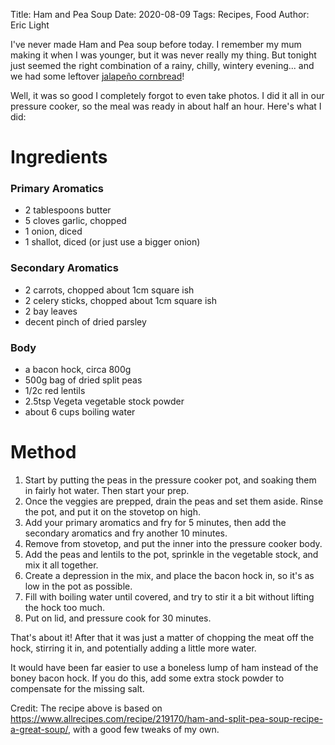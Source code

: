 Title: Ham and Pea Soup
Date: 2020-08-09
Tags: Recipes, Food
Author: Eric Light

I've never made Ham and Pea soup before today.  I remember my mum making it when I was younger, but it was never really my thing.  But tonight just seemed the right combination of a rainy, chilly, wintery evening... and we had some leftover [jalapeño cornbread]({filename}./cornbread.md)!

Well, it was so good I completely forgot to even take photos.  I did it all in our pressure cooker, so the meal was ready in about half an hour.  Here's what I did:


Ingredients
===========

### Primary Aromatics

* 2 tablespoons butter
* 5 cloves garlic, chopped
* 1 onion, diced
* 1 shallot, diced (or just use a bigger onion)

### Secondary Aromatics

* 2 carrots, chopped about 1cm square ish
* 2 celery sticks, chopped about 1cm square ish
* 2 bay leaves
* decent pinch of dried parsley

### Body

* a bacon hock, circa 800g
* 500g bag of dried split peas
* 1/2c red lentils
* 2.5tsp Vegeta vegetable stock powder
* about 6 cups boiling water

Method
======

1. Start by putting the peas in the pressure cooker pot, and soaking them in fairly hot water. Then start your prep. 
1. Once the veggies are prepped, drain the peas and set them aside.  Rinse the pot, and put it on the stovetop on high.
1. Add your primary aromatics and fry for 5 minutes, then add the secondary aromatics and fry another 10 minutes.
1. Remove from stovetop, and put the inner into the pressure cooker body.  
1. Add the peas and lentils to the pot, sprinkle in the vegetable stock, and mix it all together.
1. Create a depression in the mix, and place the bacon hock in, so it's as low in the pot as possible.
1. Fill with boiling water until covered, and try to stir it a bit without lifting the hock too much.
1. Put on lid, and pressure cook for 30 minutes.

That's about it!  After that it was just a matter of chopping the meat off the hock, stirring it in, and potentially adding a little more water.

It would have been far easier to use a boneless lump of ham instead of the boney bacon hock.  If you do this, add some extra stock powder to compensate for the missing salt.

Credit:  The recipe above is based on <https://www.allrecipes.com/recipe/219170/ham-and-split-pea-soup-recipe-a-great-soup/>, with a good few tweaks of my own.

